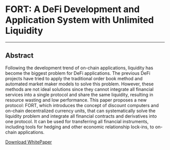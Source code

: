 # FORT: A DeFi Development and Application System with Unlimited Liquidity

---

## Abstract

Following the development trend of on-chain applications, liquidity has become the biggest problem for DeFi applications.  The previous DeFi projects have tried to apply the traditional order book method and automated market maker models to solve this problem. However, these methods are not ideal solutions since they cannot integrate all financial services into a single protocol and share the same liquidity, resulting in resource wasting and low performance. This paper proposes a new protocol: FORT, which introduces the concept of discount computers and on-chain decentralized currency units, that can systematically solve the liquidity problem and integrate all financial contracts and derivatives into one protocol. It can be used for transferring all financial instruments, including tools for hedging and other economic relationship lock-ins, to on-chain applications.

<!-- [Download WhitePaper](FORT_WhitePaper.pdf) -->
<a href="FORT_WhitePaper.pdf" target="_blank">Download WhitePaper</a>